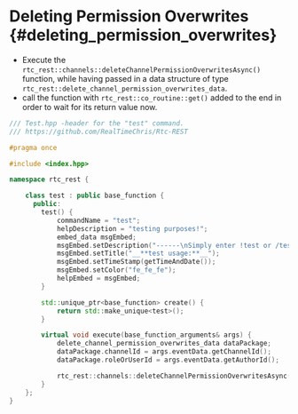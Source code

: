 Deleting Permission Overwrites {#deleting_permission_overwrites}
============
- Execute the `rtc_rest::channels::deleteChannelPermissionOverwritesAsync()` function, while having passed in a data structure of type `rtc_rest::delete_channel_permission_overwrites_data`.
- call the function with `rtc_rest::co_routine::get()` added to the end in order to wait for its return value now.

```cpp
/// Test.hpp -header for the "test" command.
/// https://github.com/RealTimeChris/Rtc-REST

#pragma once

#include <index.hpp>

namespace rtc_rest {

	class test : public base_function {
	  public:
		test() {
			commandName = "test";
			helpDescription = "testing purposes!";
			embed_data msgEmbed;
			msgEmbed.setDescription("------\nSimply enter !test or /test!\n------");
			msgEmbed.setTitle("__**test usage:**__");
			msgEmbed.setTimeStamp(getTimeAndDate());
			msgEmbed.setColor("fe_fe_fe");
			helpEmbed = msgEmbed;
		}

		std::unique_ptr<base_function> create() {
			return std::make_unique<test>();
		}

		virtual void execute(base_function_arguments& args) {
			delete_channel_permission_overwrites_data dataPackage;
			dataPackage.channelId = args.eventData.getChannelId();
			dataPackage.roleOrUserId = args.eventData.getAuthorId();

			rtc_rest::channels::deleteChannelPermissionOverwritesAsync(dataPackage).get();
		}
	};
}
```
